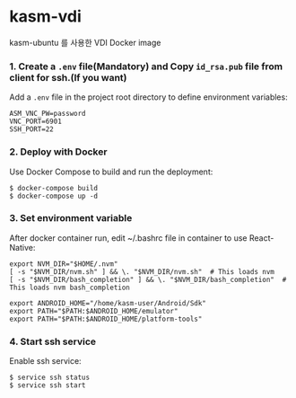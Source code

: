 # kasm-vdi
kasm-ubuntu 를 사용한 VDI Docker image

### 1. Create a `.env` file(Mandatory) and Copy `id_rsa.pub` file from client for ssh.(If you want) 

Add a `.env` file in the project root directory to define environment variables:

```env
ASM_VNC_PW=password
VNC_PORT=6901
SSH_PORT=22
```


### 2. Deploy with Docker

Use Docker Compose to build and run the deployment:

```
$ docker-compose build
$ docker-compose up -d
```


### 3. Set environment variable

After docker container run, edit ~/.bashrc file in container to use React-Native:

```
export NVM_DIR="$HOME/.nvm"
[ -s "$NVM_DIR/nvm.sh" ] && \. "$NVM_DIR/nvm.sh"  # This loads nvm
[ -s "$NVM_DIR/bash_completion" ] && \. "$NVM_DIR/bash_completion"  # This loads nvm bash_completion

export ANDROID_HOME="/home/kasm-user/Android/Sdk"
export PATH="$PATH:$ANDROID_HOME/emulator"
export PATH="$PATH:$ANDROID_HOME/platform-tools"
```


### 4. Start ssh service

Enable ssh service:

```
$ service ssh status
$ service ssh start
```
